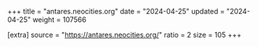 +++
title = "antares.neocities.org"
date = "2024-04-25"
updated = "2024-04-25"
weight = 107566

[extra]
source = "https://antares.neocities.org/"
ratio = 2
size = 105
+++
